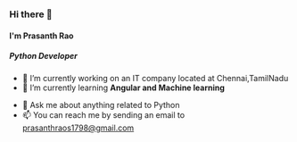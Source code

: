 ### Hi there 👋

#### I'm Prasanth Rao
##### Python Developer
<!--
**Prasanth-Rao/Prasanth-Rao** is a ✨ _special_ ✨ repository because its `README.md` (this file) appears on your GitHub profile.

Here are some ideas to get you started:
-->
- 🔭 I’m currently working on an IT company located at Chennai,TamilNadu
- 🌱 I’m currently learning <b>Angular and Machine learning</b>
<!-- - 👯 I’m looking to collaborate on ... 
- 🤔 I’m looking for help with ... -->
- 💬 Ask me about anything related to Python
- 📫 You can reach me by sending an email to prasanthraos1798@gmail.com
<!-- - 😄 Pronouns: ...
- ⚡ Fun fact: ... -->

